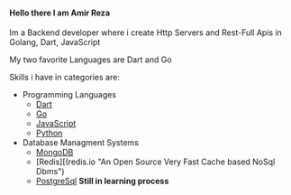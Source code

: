 #### Hello there I am Amir Reza

Im a Backend developer where i create Http Servers and Rest-Full Apis in Golang, Dart, JavaScript

My two favorite Languages are Dart and Go

Skills i have in categories are:

  - Programming Languages
    - [Dart](https://dart.dev "An Object Oriented Easy Similar to JavaScript, Type Safe And Nativly Compilable Language")
    - [Go](go.dev "A Compiled Fast, Easy to learn Lanquage being Similar to C And Ideal Choise For Creating Computer Programs")
    - [JavaScript](javascript.com "An Object Oriented Easy to learn Language For Creating Interactive Web Pages and Backend")
    - [Python](python.org "An Object Oriented Easy Syntax And Begener Friendly Language Strongly Used in Machine Learning And Data Sience")
  - Database Managment Systems
    - [MongoDB](mongodb.com "An Open Source NoSql Document Oriented Dbms")
    - [Redis][(redis.io "An Open Source Very Fast Cache based NoSql Dbms")
    - [PostgreSql](www.postgresql.org "An Open Source Relational RdbMs") **Still in learning process**
  
